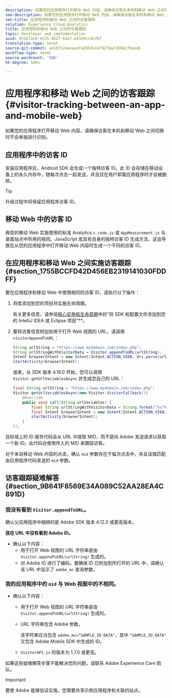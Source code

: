 ```yaml
---
description: 如果您的应用程序打开移动 Web 内容，请确保访客在本机和移动 Web 之间切换时不会单独进行识别。
seo-description: 如果您的应用程序打开移动 Web 内容，请确保访客在本机和移动 Web 之间切换时不会单独进行识别。
seo-title: 应用程序和移动 Web 之间的访客跟踪
solution: Experience Cloud,Analytics
title: 应用程序和移动 Web 之间的访客跟踪
topic: Developer and implementation
uuid: 073572e4-4c55-4b27-b4a7-e4349ccde7bf
translation-type: tm+mt
source-git-commit: ae16f224eeaeefa29b2e1479270a72694c79aaa0
workflow-type: tm+mt
source-wordcount: '508'
ht-degree: 100%

---
```



# 应用程序和移动 Web 之间的访客跟踪 {#visitor-tracking-between-an-app-and-mobile-web}

如果您的应用程序打开移动 Web 内容，请确保访客在本机和移动 Web 之间切换时不会单独进行识别。

## 应用程序中的访客 ID

安装应用程序后，Android SDK 会生成一个独特访客 ID。此 ID 会存储在移动设备上的永久内存中，随每次点击一起发送，并且仅在用户卸载应用程序时才会被删除。

>[!TIP]
>
>升级过程中将保留应用程序访客 ID。

## 移动 Web 中的访客 ID

典型的移动 Web 实施使用的标准 Analytics `s_code.js` 或 `AppMeasurement.js` 与桌面站点中所用的相同。JavaScript 库具有自身的独特访客 ID 生成方法，这会导致在从您的应用程序中打开移动 Web 内容时生成一个不同的访客 ID。

## 在应用程序和移动 Web 之间实施访客跟踪 {#section_1755BCCFD42D456EB2319141030FDDFF}

要在应用程序和移动 Web 中使用相同的访客 ID，请执行以下操作：

1. 将库添加到您的项目并实施生命周期。

   有关更多信息，请参阅[核心实施和生命周期](/help/android/getting-started/dev-qs.md)中的“将 SDK 和配置文件添加到您的 IntelliJ IDEA 或 Eclipse 项目”**。

1. 要将访客信息附加到用于打开 Web 视图的 URL，请调用 `visitorAppendToURL`：

   ```java
   String urlString = "https://www.mydomain.com/index.php"; 
   String urlStringWithVisitorData = Visitor.appendToURL(urlString); 
   Intent browserIntent = new Intent(Intent.ACTION_VIEW, Uri.parse(urlStringWithVisitorData)); 
   startActivity(browserIntent);
   ```

   或者，从 SDK 版本 4.16.0 开始，您可以调用 `Visitor.getUrlVariablesAsync` 并生成您自己的 URL：

   ```java
   final String urlString = "https://www.mydomain.com/index.php"; 
   Visitor.getUrlVariablesAsync(new Visitor.VisitorCallback(){ 
       @Override 
       public void call(String urlVariables) { 
           final String urlStringWithVisitorData = String.format("%s?%s", urlString, urlVariables); 
           final Intent browserIntent = new Intent(Intent.ACTION_VIEW, Uri.parse(urlStringWithVisitorData)); 
           startActivity(browserIntent); 
       } 
   });
   ```

目标域上的 ID 服务代码会从 URL 中提取 MID，而不是向 Adobe 发送请求以获取一个新 ID。此代码会使用传入的 MID 来跟踪访客。

对于来自移动 Web 内容的点击，确认 `mid` 参数存在于每次点击中，并且该值匹配由应用程序代码发送的 `mid` 参数。

## 访客跟踪疑难解答 {#section_9B641F8569E34A089C52AA28EA4C891D}

### 我没有看到 `Visitor.appendToURL`。

确认父应用程序中捆绑的是 Adobe SDK 版本 4.12.0 或更高版本。

**我在 URL 中没有看到 Adobe ID。**

* 确认以下内容：
   * 用于打开 Web 视图的 URL 字符串是由 `Visitor.appendToURL(urlString)` 生成的。
   * 对 Adobe ID 进行了编码。要确保 ID 已附加到所打开的 URL 中，请确认该 URL 中显示了 `adobe_mc` 查询参数。

### 我的应用程序中的 `mid` 与 Web 视图中的不相同。

* 确认以下内容：

   * 用于打开 Web 视图的 URL 字符串是由 `Visitor.appendToURL(urlString)` 生成的。
   * URL 字符串包含 Adobe 参数。

      该字符串应当包含 `adobe_mc="SAMPLE_ID_DATA"`，其中 `"SAMPLE_ID_DATA"` 又包含 Adobe Mobile SDK 中生成的 ID。
   * `VisitorAPI.js` 的版本为 1.7.0 或更高。

如果这些疑难解答步骤不能解决您的问题，请联系 Adobe Experience Care 团队。

>[!IMPORTANT]
>
>要使 Adobe 能够验证实施，您需要共享示例应用程序和关联的站点。

